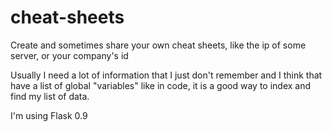 cheat-sheets
============

Create and sometimes share your own cheat sheets, like the ip of some server, or your company's id

Usually I need a lot of information that I just don't remember and I think that have
a list of global "variables" like in code, it is a good way to index and find my
list of data.

I'm using Flask 0.9
